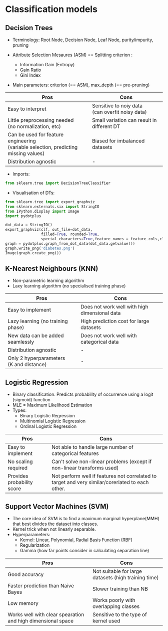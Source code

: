 # Classification models

## Decision Trees

- Terminology: Root Node, Decision Node, Leaf Node, purity/impurity, pruning

- Attribute Selection Mesaures (ASM) == Splitting criterion :
  - Information Gain (Entropy)
  - Gain Ratio
  - Gini Index

- Main parameters: criterion (== ASM), max_depth (== pre-pruning)

Pros | Cons
-----|-----
Easy to interpret | Sensitive to noiy data <br>(can overfit noisy data)
Little preprocessing needed <br>(no normalization, etc) | Small variation can result in different DT
Can be used for feature engineering <br>(variable selection, predicting missing values) | Biased for imbalanced datasets
Distribution agnostic | -

- Imports:
```python
from sklearn.tree import DecisionTreeClassifier
```

- Visualisation of DTs: 
```python
from sklearn.tree import export_graphviz
from sklearn.externals.six import StringIO  
from IPython.display import Image  
import pydotplus

dot_data = StringIO()
export_graphviz(clf, out_file=dot_data,  
                filled=True, rounded=True,
                special_characters=True,feature_names = feature_cols,class_names=['0','1'])
graph = pydotplus.graph_from_dot_data(dot_data.getvalue())  
graph.write_png('diabetes.png')
Image(graph.create_png())
```

## K-Nearest Neighbours (KNN)
- Non-parametric learning algorithm
- Laxy learning algorithm (no specialised training phase)

Pros | Cons
-----|-----
Easy to implement | Does not work well with high dimensional data
Lazy learning (no training phase) | High prediction cost for large datasets
New data can be added seamlessly | Does not work well with categorical data
Distribution agnostic | -
Only 2 hyperparameters<br>(K and distance) | -

## Logistic Regression

- Binary classification. Predicts probability of occurrence using a logit (sigmoid) function
- MLE = Maximum Likelihood Estimation
- Types:
  - Binary Logistic Regression
  - Multinomial Logistic Regression
  - Ordinal Logistic Regression

Pros | Cons
-----|-----
Easy to implement | Not able to handle large number of categorical features
No scaling required | Can't solve non-linear problems (except if non-linear transforms used)
Provides probability score | Not perform well if features not correlated to target and very similar/corerlated to each other.

## Support Vector Machines (SVM)

- The core idea of SVM is to find a maximum marginal hyperplane(MMH) that best divides the dataset into classes.
- Kernel trick when not linearly separable.
- Hyperparameters:
  - Kernel: Linear, Polynomial, Radial Basis Function (RBF)
  - Regularization
  - Gamma (how far points consider in calculating separation line)

Pros | Cons
-----|-----
Good accuracy | Not suitable for large datasets (high training time)
Faster prediction than Naive Bayes | Slower training than NB
Low memory | Works poorly with overlapping classes
Works well with clear spearation and high dimensional space | Sensitive to the type of kernel used
